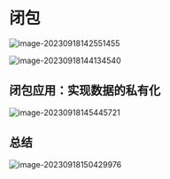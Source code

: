 # 闭包

![image-20230918142551455](C:\Users\DELL\AppData\Roaming\Typora\typora-user-images\image-20230918142551455.png)

![image-20230918144134540](C:\Users\DELL\AppData\Roaming\Typora\typora-user-images\image-20230918144134540.png)

## 闭包应用：实现数据的私有化

![image-20230918145445721](C:\Users\DELL\AppData\Roaming\Typora\typora-user-images\image-20230918145445721.png)

## 总结

![image-20230918150429976](C:\Users\DELL\AppData\Roaming\Typora\typora-user-images\image-20230918150429976.png)